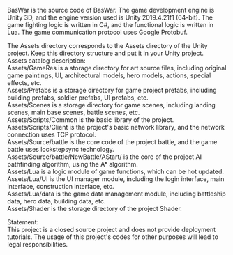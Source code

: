 BasWar is the source code of BasWar. The game development engine is Unity 3D, and the engine version used is Unity 2019.4.21f1 (64-bit).
The game fighting logic is written in C#, and the functional logic is written in Lua. The game communication protocol uses Google Protobuf.  

The Assets directory corresponds to the Assets directory of the Unity project. Keep this directory structure and put it in your Unity project.  
Assets catalog description:  
Assets/GameRes is a storage directory for art source files, including original game paintings, UI, architectural models, hero models, actions, special effects, etc.  
Assets/Prefabs is a storage directory for game project prefabs, including building prefabs, soldier prefabs, UI prefabs, etc.  
Assets/Scenes is a storage directory for game scenes, including landing scenes, main base scenes, battle scenes, etc.  
Assets/Scripts/Common is the basic library of the project.  
Assets/Scripts/Client is the project's basic network library, and the network connection uses TCP protocol.  
Assets/Source/battle is the core code of the project battle, and the game battle uses lockstepsync technology.  
Assets/Source/battle/NewBattle/AStart/ is the core of the project AI pathfinding algorithm, using the A* algorithm.  
Assets/Lua is a logic module of game functions, which can be hot updated.  
Assets/Lua/UI is the UI manager module, including the login interface, main interface, construction interface, etc.  
Assets/Lua/data is the game data management module, including battleship data, hero data, building data, etc.  
Assets/Shader is the storage directory of the project Shader.  

Statement:  
This project is a closed source project and does not provide deployment tutorials. The usage of this project's codes for other purposes will lead to legal responsibilities.
